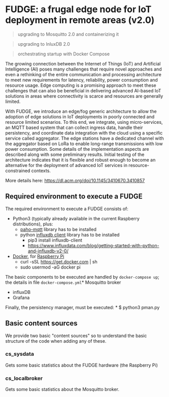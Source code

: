 # FUDGE: a frugal edge node for IoT deployment in remote areas (v2.0)

> upgrading to Mosquitto 2.0 and containerizing it

> upgrading to InluxDB 2.0

> orchestrating startup with Docker Compose

The growing connection between the Internet of Things (IoT) and Artificial Intelligence (AI) poses many challenges that require novel approaches and even a rethinking of the entire communication and processing architecture to meet new requirements for latency, reliability, power consumption and resource usage. Edge computing  is a promising approach to meet these challenges that can also be beneficial in delivering advanced AI-based IoT solutions in areas where connectivity is scarce and resources are generally limited.

With FUDGE, we introduce an edge/fog generic architecture to allow the adoption of edge solutions in IoT deployments in poorly connected and resource limited scenarios. To this end, we integrate, using micro-services, an MQTT based system that can collect ingress data, handle their persistency, and coordinate data integration with the cloud using a specific service called aggregator.  The edge stations have a dedicated channel with the aggregator based on LoRa to enable long-range transmissions with low power consumption. Some details of the implementation aspects are described along with some preliminary results. Initial testing of the architecture indicates that it is flexible and robust enough to become an alternative for the deployment of advanced IoT services in resource-constrained contexts.

More details here: https://dl.acm.org/doi/10.1145/3410670.3410857

## Required environment to execute a FUDGE

The required environment to execute a FUDGE consists of:

* Python3 (typically already available in the current Raspberry distributions), plus:
    - [paho-mqtt](https://pypi.org/project/paho-mqtt/) library has to be installed
    - python [influxdb client](https://github.com/influxdata/influxdb-client-python) library has to be installed
        * pip3 install influxdb-client
        * https://www.influxdata.com/blog/getting-started-with-python-and-influxdb-v2-0/
* [Docker](https://docs.docker.com/get-docker/), for [Raspberry Pi](https://www.raspberrypi.org/blog/docker-comes-to-raspberry-pi/)
    - curl -sSL https://get.docker.com | sh
    - sudo usermod -aG docker pi

The basic components to be executed are handled by `docker-compose up`; the details in file `docker-compose.yml`* Mosquitto broker
* influxDB
* Grafana

Finally, the persistency manager, must be executed:
    * $ python3 pman.py

## Basic content sources

We provide two basic "content sources" so to understand the basic structure of the code when adding any of these. 

### cs_sysdata
Gets some basic statistics about the FUDGE hardware (the Raspberry Pi)

### cs_localbroker
Gets some basic statistics about the Mosquitto broker.
